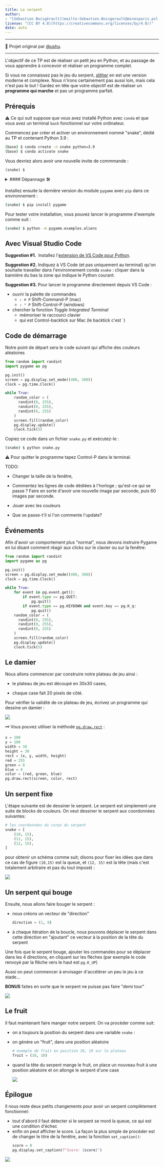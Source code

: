```yaml
---
title: Le serpent
author: 
- "[Sébastien Boisgérault](mailto:Sebastien.Boisgerault@minesparis.psl.eu), MINES Paris, Université PSL"
license: "[CC BY 4.0](https://creativecommons.org/licenses/by/4.0/)"
date: auto
---
```


--------------------------------------------------------------------------------

🙏 Projet original par [@ushu](https://github.com/ushu).

--------------------------------------------------------------------------------

L'objectif de ce TP est de réaliser un petit jeu en Python,
et au passage de vous apprendre à concevoir et réaliser un programme complet.

Si vous ne connaissez pas le jeu du serpent, [slither](http://slither.io/) en 
est une version moderne et complexe. Nous n'irons certainement pas aussi loin,
mais cela n'est pas le but !
Gardez en tête que votre objectif est de réaliser un **programme qui marche**
et pas un programme parfait. 

Prérequis
--------------------------------------------------------------------------------

⚠️ Ce qui suit suppose que vous avez installé Python avec `conda`
et que vous avez un terminal `bash` fonctionnel sur votre ordinateur.

Commencez par créer et activer un environnement nommé "snake", dédié au TP et 
contenant Python 3.9 :

```bash
(base) $ conda create -n snake python=3.9
(base) $ conda activate snake
```

Vous devriez alors avoir une nouvelle invite de commmande :

```
(snake) $
```

<details>
<summary>
#### Dépannage 🛠️
</summary>
Si vous ne voyez pas l'invite de commande `(snake) $` alors

1. exécutez la commande

   ```bash
   $ conda init bash
   ```

   puis

2. créez un nouveau terminal.

</details>

Installez ensuite la dernière version du module `pygame` avec `pip` dans ce
environnement :

```bash
(snake) $ pip install pygame
```

Pour tester votre installation, vous pouvez lancer le programme d'exemple comme suit :

```bash
(snake) $ python -m pygame.examples.aliens
```

Avec Visual Studio Code
--------------------------------------------------------------------------------

**Suggestion #1.**  Installez l'[extension de VS Code pour Python](https://marketplace.visualstudio.com/items?itemName=ms-python.python).

**Suggestion #2.** Indiquez à VS Code (et pas uniquement au terminal) 
qu'on souhaite travailler dans l'environnement conda `snake` :
cliquer dans la bannière du bas la zone qui indique le Python courant.

**Suggestion #3.** Pour lancer le programme directement depuis VS Code :

- ouvrir la palette de commandes
  - `⇧ ⌘ P` Shift-Command-P (mac)
  - `⇧ ⌃ P` Shift-Control-P (windows)
- chercher la fonction *Toggle Integrated Terminal*
  - mémoriser le raccourci clavier
  - qui est Control-backtick sur Mac (le backtick c'est `)

<!--
Premiers pas avec PyGame
--------------------------------------------------------------------------------

(factor out ? Indep doc? *Maybe*, given that the set of learning objectives
is autonomous)

Prérequis :

  - `dir` / `help` / usage doc en ligne


Objectifs :

  - import de module (bases)

  - sous-modules (principes et énumération)

  - concepts propres à pygame :
  
      - initialisation

      - modules & classes : display, time, Surface

      - display: création de "surface" (window / screen), taille

      - flux d'exécution et disparition de la surface !

      - time & delay

      - tracé sur une surface. N'apparaît pas !!!

      - display: update


``` python
import pygame
pygame.init()

RED = (255, 0, 0)
GREEN = (0, 255, 0)
BLUE = (0, 255, 0)

SCREEN_SIZE = (400, 300)

screen = pygame.display.set_mode(SCREEN_SIZE)

screen.fill(GREEN)

pygame.display.update()

pygame.time.delay(3000)
```

-->

Code de démarrage
--------------------------------------------------------------------------------

Notre point de départ sera le code suivant qui affiche des couleurs aléatoires

```python
from random import randint
import pygame as pg

pg.init()
screen = pg.display.set_mode((400, 300))
clock = pg.time.Clock()

while True:
    random_color = (
      randint(0, 255), 
      randint(0, 255), 
      randint(0, 255)
    )
    screen.fill(random_color)
    pg.display.update()
    clock.tick(5)
```

Copiez ce code dans un fichier `snake.py` et exécutez-le :

```sh
(snake) $ python snake.py
```

⚠️ Pour quitter le programme tapez Control-P dans le terminal.


TODO:

  - Changer la taille de la fenêtre,

  - Commentez les lignes de code dédiées à l'horloge ; qu'est-ce qui se passe ?
    Faire en sorte d'avoir une nouvelle image par seconde, puis 60 images par
    seconde.

  - Jouer avec les couleurs

  - Que se passe-t'il si l'on commente l'update?


Événements
--------------------------------------------------------------------------------

Afin d'avoir un comportement plus "normal", nous devons instruire Pygame en lui disant comment réagir aux clicks sur le clavier ou sur la fenêtre:

```python
from random import randint
import pygame as pg

pg.init()
screen = pg.display.set_mode((400, 300))
clock = pg.time.Clock()

while True:
    for event in pg.event.get():
        if event.type == pg.QUIT:
            pg.quit()
        if event.type == pg.KEYDOWN and event.key == pg.K_q:
            pg.quit()
    random_color = (
      randint(0, 255), 
      randint(0, 255), 
      randint(0, 255)
    )
    screen.fill(random_color)
    pg.display.update()
    clock.tick(5)
```

Le damier
--------------------------------------------------------------------------------

Nous allons commencer par construire notre plateau de jeu ainsi :

- le plateau de jeu est découpé en 30x30 cases,

- chaque case fait 20 pixels de côté.

Pour vérifier la validité de ce plateau de jeu, 
écrivez un programme qui dessine un damier :

![](images/damier.png)

🗝️ Vous pouvez utiliser la méthode [`pg.draw.rect`](https://www.pygame.org/docs/ref/draw.html#pygame.draw.rect) :

```python
x = 100
y = 100
width = 30
height = 30
rect = (x, y, width, height)
red = 255
green = 0
blue = 0
color = (red, green, blue)
pg.draw.rect(screen, color, rect)
```

Un serpent fixe
--------------------------------------------------------------------------------

L'étape suivante est de dessiner le serpent. Le serpent est simplement une suite de blocks de couleurs.
On veut dessiner le serpent aux coordonnées suivantes:

```python
# les coordonnées du corps du serpent
snake = [
    (10, 15),
    (11, 15),
    (12, 15),
]
```

pour obtenir un schéma comme suit; disons pour fixer les idées que dans ce cas de figure
`(10,15)` est la queue, et `(12, 15)` est la tête (mais c'est totalement arbitraire et pas du tout imposé) :

![](images/serpent.png)

Un serpent qui bouge
--------------------------------------------------------------------------------

Ensuite, nous allons faire bouger le serpent :

- nous créons un vecteur de "direction"
  
  ```python
  direction = (1, 0)
  ```

- à chaque itération de la boucle, nous pouvons déplacer le serpent dans 
  cette direction en "ajoutant" ce vecteur à la position de la tête du serpent

Une fois que le serpent bouge, ajouter les commandes pour se déplacer dans 
les 4 directions, en cliquant sur les flèches 
(par exemple le code renvoyé par la flêche vers le haut est `pg.K_UP`)

Aussi on peut commencer à envisager d'accélérer un peu le jeu à ce stade...

**BONUS** faites en sorte que le serpent ne puisse pas faire "demi tour"

![](images/serpent-bouge.gif)

Le fruit
--------------------------------------------------------------------------------

Il faut maintenant faire manger notre serpent.
On va procéder comme suit:

  - on a toujours la position du serpent dans une variable `snake` :

  - on génère un "fruit", dans une position aléatoire

    ```python
    # exemple de fruit en position 10, 10 sur le plateau
    fruit = (10, 10)
    ```

  - quand la tête du serpent mange le fruit, 
    on place un nouveau fruit à une position aléatoire 
    et on allonge le serpent d'une case

    ![](images/manger.gif)

Épilogue
--------------------------------------------------------------------------------

Il nous reste deux petits changements pour avoir un serpent complètement fonctionnel:

- tout d'abord il faut détecter si le serpent se mord la queue, ce qui est une condition d'échec
- enfin on peut afficher le score.
  La façon la plus simple de procéder est de changer le titre de la fenêtre, avec la fonction `set_caption()`:
  ```python
  score = 0
  pg.display.set_caption(f"Score: {score}")
  ```

![](images/score.png)
